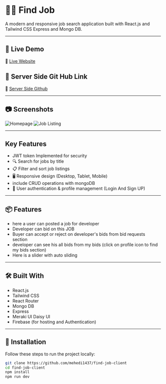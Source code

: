 # 🧑‍💻 Find Job
A modern and responsive job search application built with React.js and Tailwind CSS Express and Mongo DB.

---

## 🚀 Live Demo
🔗 [Live Website](https://findjob-22996.web.app)  

## 🚀 Server Side Git Hub Link
🔗 [Server Side Github ](https://github.com/mehedi1437/find-job-server)  

---

## 📷 Screenshots
![Homepage](https://ibb.co.com/Y4HBF5GL)
![Job Listing](https://ibb.co.com/wFdZDwzN)

---
## Key Features 
- JWT token Implemented for security
- 🔍 Search for jobs by title 
- 📋 Filter and sort job listings
- 🖥️ Responsive design (Desktop, Tablet, Mobile)
- include CRUD operations with mongoDB
- 🔐 User authentication & profile management (Login And Sign UP)

---

## 📦 Features

- here a user can posted a job for developer
- Developer can bid on this JOB 
- Buyer can accept or reject on developer's bids from bid requests section 
- developer can see his all bids from my bids (click on profile icon to find my bids section) 
- Here is a slider with auto sliding

---

## 🛠️ Built With
- React.js
- Tailwind CSS
- React Router
- Mongo DB
- Express 
- Meraki UI Daisy UI
- Firebase (for hosting and Authentication)

---

## 📑 Installation

Follow these steps to run the project locally:

```bash
git clone https://github.com/mehedi1437/find-job-client
cd find-job-client
npm install
npm run dev

